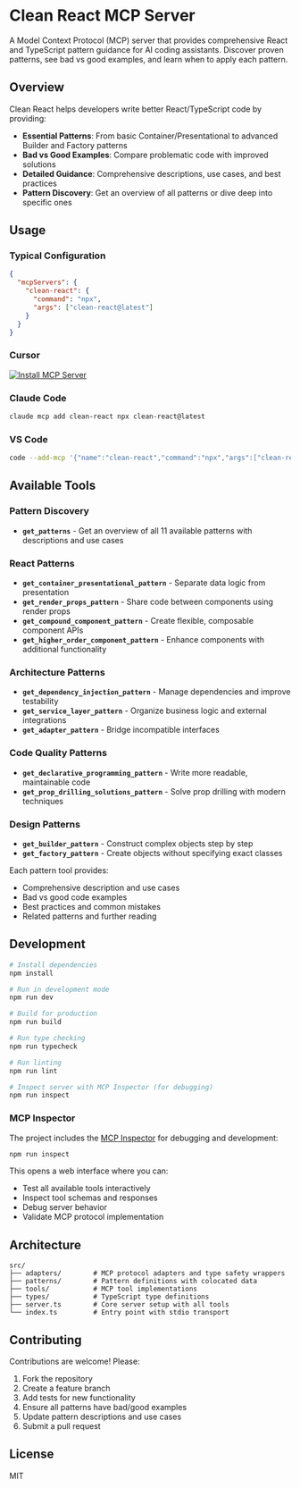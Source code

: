 # Clean React MCP Server

A Model Context Protocol (MCP) server that provides comprehensive React and TypeScript pattern guidance for AI coding assistants.
Discover proven patterns, see bad vs good examples, and learn when to apply each pattern.

## Overview

Clean React helps developers write better React/TypeScript code by providing:

- **Essential Patterns**: From basic Container/Presentational to advanced Builder and Factory patterns
- **Bad vs Good Examples**: Compare problematic code with improved solutions
- **Detailed Guidance**: Comprehensive descriptions, use cases, and best practices
- **Pattern Discovery**: Get an overview of all patterns or dive deep into specific ones

## Usage

### Typical Configuration

```json
{
  "mcpServers": {
    "clean-react": {
      "command": "npx",
      "args": ["clean-react@latest"]
    }
  }
}
```

### Cursor

[![Install MCP Server](https://cursor.com/deeplink/mcp-install-dark.svg)](https://cursor.com/install-mcp?name=clean-react&config=eyJjb21tYW5kIjoibnB4IGNsZWFuLXJlYWN0QGxhdGVzdCJ9)

### Claude Code

```bash
claude mcp add clean-react npx clean-react@latest
```

### VS Code

```bash
code --add-mcp '{"name":"clean-react","command":"npx","args":["clean-react@latest"]}'
```

## Available Tools

### Pattern Discovery

- **`get_patterns`** - Get an overview of all 11 available patterns with descriptions and use cases

### React Patterns

- **`get_container_presentational_pattern`** - Separate data logic from presentation
- **`get_render_props_pattern`** - Share code between components using render props
- **`get_compound_component_pattern`** - Create flexible, composable component APIs
- **`get_higher_order_component_pattern`** - Enhance components with additional functionality

### Architecture Patterns

- **`get_dependency_injection_pattern`** - Manage dependencies and improve testability
- **`get_service_layer_pattern`** - Organize business logic and external integrations
- **`get_adapter_pattern`** - Bridge incompatible interfaces

### Code Quality Patterns

- **`get_declarative_programming_pattern`** - Write more readable, maintainable code
- **`get_prop_drilling_solutions_pattern`** - Solve prop drilling with modern techniques

### Design Patterns

- **`get_builder_pattern`** - Construct complex objects step by step
- **`get_factory_pattern`** - Create objects without specifying exact classes

Each pattern tool provides:

- Comprehensive description and use cases
- Bad vs good code examples
- Best practices and common mistakes
- Related patterns and further reading

## Development

```bash
# Install dependencies
npm install

# Run in development mode
npm run dev

# Build for production
npm run build

# Run type checking
npm run typecheck

# Run linting
npm run lint

# Inspect server with MCP Inspector (for debugging)
npm run inspect
```

### MCP Inspector

The project includes the [MCP Inspector](https://github.com/modelcontextprotocol/inspector) for debugging and development:

```bash
npm run inspect
```

This opens a web interface where you can:

- Test all available tools interactively
- Inspect tool schemas and responses
- Debug server behavior
- Validate MCP protocol implementation

## Architecture

```text
src/
├── adapters/        # MCP protocol adapters and type safety wrappers
├── patterns/        # Pattern definitions with colocated data
├── tools/           # MCP tool implementations
├── types/           # TypeScript type definitions
├── server.ts        # Core server setup with all tools
└── index.ts         # Entry point with stdio transport
```

## Contributing

Contributions are welcome! Please:

1. Fork the repository
2. Create a feature branch
3. Add tests for new functionality
4. Ensure all patterns have bad/good examples
5. Update pattern descriptions and use cases
6. Submit a pull request

## License

MIT
